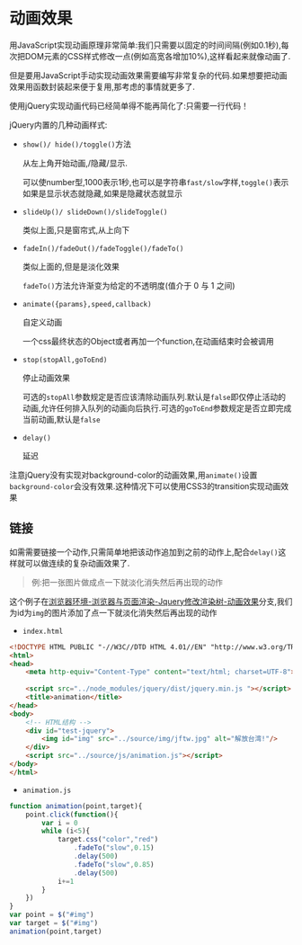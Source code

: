 
# 动画效果

用JavaScript实现动画原理非常简单:我们只需要以固定的时间间隔(例如0.1秒),每次把DOM元素的CSS样式修改一点(例如高宽各增加10%),这样看起来就像动画了.

但是要用JavaScript手动实现动画效果需要编写非常复杂的代码.如果想要把动画效果用函数封装起来便于复用,那考虑的事情就更多了.

使用jQuery实现动画代码已经简单得不能再简化了:只需要一行代码！

jQuery内置的几种动画样式:


+ `show()/ hide()/toggle()`方法

    从左上角开始动画,/隐藏/显示.
    
    可以使number型,1000表示1秒,也可以是字符串`fast/slow`字样,`toggle()`表示如果是显示状态就隐藏,如果是隐藏状态就显示
    
    
+ `slideUp()/ slideDown()/slideToggle()`

    类似上面,只是窗帘式,从上向下
    
    
+ `fadeIn()/fadeOut()/fadeToggle()/fadeTo()`

    类似上面的,但是是淡化效果
    
    `fadeTo()`方法允许渐变为给定的不透明度(值介于 0 与 1 之间)
    
    
+ `animate({params},speed,callback)`

    自定义动画
    
    一个css最终状态的Object或者再加一个function,在动画结束时会被调用
    
    
+ `stop(stopAll,goToEnd)`

    停止动画效果
    
    可选的`stopAll`参数规定是否应该清除动画队列.默认是`false`即仅停止活动的动画,允许任何排入队列的动画向后执行.可选的`goToEnd`参数规定是否立即完成当前动画,默认是`false`
    
    
+ `delay()`

    延迟


注意jQuery没有实现对background-color的动画效果,用`animate()`设置`background-color`会没有效果.这种情况下可以使用CSS3的transition实现动画效果

## 链接

如需需要链接一个动作,只需简单地把该动作追加到之前的动作上,配合`delay()`这样就可以做连续的复杂动画效果了.

> 例:把一张图片做成点一下就淡化消失然后再出现的动作

这个例子在[浏览器环境-浏览器与页面渲染-Jquery修改渲染树-动画效果](https://github.com/hsz1273327/TutorialForFront-EndWeb/tree/%E6%B5%8F%E8%A7%88%E5%99%A8%E7%8E%AF%E5%A2%83-%E6%B5%8F%E8%A7%88%E5%99%A8%E4%B8%8E%E9%A1%B5%E9%9D%A2%E6%B8%B2%E6%9F%93-Jquery%E4%BF%AE%E6%94%B9%E6%B8%B2%E6%9F%93%E6%A0%91-%E5%8A%A8%E7%94%BB%E6%95%88%E6%9E%9C)分支,我们为id为`img`的图片添加了点一下就淡化消失然后再出现的动作

+ `index.html`

```html
<!DOCTYPE HTML PUBLIC "-//W3C//DTD HTML 4.01//EN" "http://www.w3.org/TR/html4/strict.dtd";>
<html>
<head>
    <meta http-equiv="Content-Type" content="text/html; charset=UTF-8">
    
    <script src="../node_modules/jquery/dist/jquery.min.js "></script>
    <title>animation</title>
</head>
<body>
    <!-- HTML结构 -->
    <div id="test-jquery">
        <img id="img" src="../source/img/jftw.jpg" alt="解放台湾!"/>
    </div>
    <script src="../source/js/animation.js"></script>
</body>
</html>
```

+ `animation.js`

```js
function animation(point,target){
    point.click(function(){
        var i = 0
        while (i<5){
            target.css("color","red")
                .fadeTo("slow",0.15)
                .delay(500)
                .fadeTo("slow",0.85)
                .delay(500)
            i+=1
        }
    })
}
var point = $("#img")
var target = $("#img")
animation(point,target)
```

